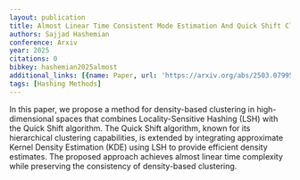 ```yaml
---
layout: publication
title: Almost Linear Time Consistent Mode Estimation And Quick Shift Clustering
authors: Sajjad Hashemian
conference: Arxiv
year: 2025
citations: 0
bibkey: hashemian2025almost
additional_links: [{name: Paper, url: 'https://arxiv.org/abs/2503.07995'}]
tags: [Hashing Methods]
---
```

In this paper, we propose a method for density-based clustering in
high-dimensional spaces that combines Locality-Sensitive Hashing (LSH) with the
Quick Shift algorithm. The Quick Shift algorithm, known for its hierarchical
clustering capabilities, is extended by integrating approximate Kernel Density
Estimation (KDE) using LSH to provide efficient density estimates. The proposed
approach achieves almost linear time complexity while preserving the
consistency of density-based clustering.